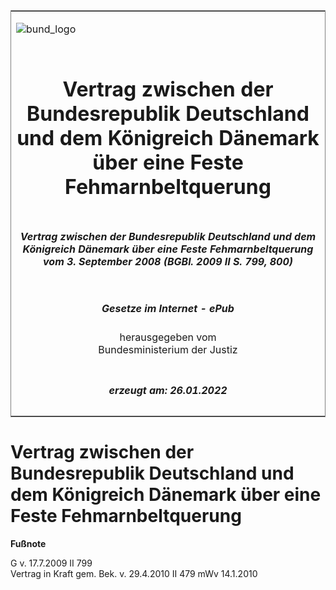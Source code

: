<span id="DECKBLATT.html"></span>

<table border="0" frame="border" width="100%">

<tr valign="top">

<td align="left">

![bund\_logo](BfJ_2021_Web_de_de.gif)

</td>

<td align="right">

 

</td>

</tr>

<tr align="center" valign="middle">

<td colspan="2">

# Vertrag zwischen der Bundesrepublik Deutschland und dem Königreich Dänemark über eine Feste Fehmarnbeltquerung

</td>

</tr>

<tr align="center" valign="middle">

<td colspan="2">

##### Vertrag zwischen der Bundesrepublik Deutschland und dem Königreich Dänemark über eine Feste Fehmarnbeltquerung vom 3. September 2008 (BGBl. 2009 II S. 799, 800)

</td>

</tr>

<tr align="center" valign="middle">

<td colspan="2">

  
  

##### Gesetze im Internet - ePub  
  
herausgegeben vom  
Bundesministerium der Justiz

</td>

</tr>

<tr align="center" valign="bottom">

<td colspan="2">

  
  

##### erzeugt am: 26.01.2022

</td>

</tr>

</table>

<span id="BJNR080020009.html"></span>

# Vertrag zwischen der Bundesrepublik Deutschland und dem Königreich Dänemark über eine Feste Fehmarnbeltquerung

<div>

  
**Fußnote**

<div class="jnhtml">

<div>

<div class="jurAbsatz">

G v. 17.7.2009 II 799  
Vertrag in Kraft gem. Bek. v. 29.4.2010 II 479 mWv 14.1.2010

</div>

</div>

</div>

</div>
